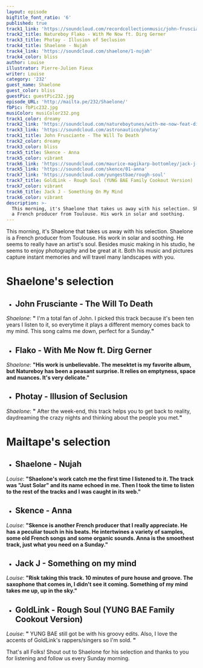 ```yaml
---
layout: episode
bigTitle_font_ratio: '6'
published: true
track1_link: 'https://soundcloud.com/recordcollectionmusic/john-frusciante-the-will-to'
track2_title: Natureboy Flako - With Me Now ft. Dirg Gerner
track3_title: Photay - Illusion of Seclusion
track4_title: Shaelone - Nujah
track4_link: 'https://soundcloud.com/shaelone/1-nujah'
track4_color: bliss
author: Louise
illustrator: Pierre-Julien Fieux
writer: Louise
category: '232'
guest_name: Shaelone
guest_color: bliss
guestPic: guestPic232.jpg
episode_URL: 'http://mailta.pe/232/Shaelone/'
fbPic: fbPic232.jpg
musiColor: musiColor232.png
track1_color: dreamy
track2_link: 'https://soundcloud.com/natureboytunes/with-me-now-feat-dirg-gerner'
track3_link: 'https://soundcloud.com/astronautico/photay'
track1_title: John Frusciante - The Will To Death
track2_color: dreamy
track3_color: bliss
track5_title: Skence - Anna
track5_color: vibrant
track6_link: 'https://soundcloud.com/maurice-magikarp-bottomley/jack-j-something-on-my-mind'
track5_link: 'https://soundcloud.com/skence/01-anna'
track7_link: 'https://soundcloud.com/yungestbae/rough-soul'
track7_title: GoldLink - Rough Soul (YUNG BAE Family Cookout Version)
track7_color: vibrant
track6_title: Jack J - Something On My Mind
track6_color: vibrant
description: >-
  This morning, it's Shaelone that takes us away with his selection. Shaelone is
  a French producer from Toulouse. His work in solar and soothing.
---
```

<p id="introduction">This morning, it's Shaelone that takes us away with his selection. Shaelone is a French producer from Toulouse. His work in solar and soothing. He seems to really have an artist's soul. Besides music making in his studio, he seems to enjoy photography and be great at it. Both his music and pictures capture instant memories and will travel many landscapes with you.</p>

# **Shaelone's selection**

+ ## John Frusciante - The Will To Death
_Shaelone_: **"** I'm a total fan of John. I picked this track because it's been ten years I listen to it, so everytime it plays a different memory comes back to my mind. This song calms me down, perfect for a Sunday.**"**

+ ## Flako - With Me Now ft. Dirg Gerner
_Shaelone_: **"**His work is unbelievable. The mesektet is my favorite album, but Natureboy has been a peasant surprise. It relies on emptyness, space and nuances. It's very delicate.**"**

+ ## Photay - Illusion of Seclusion
_Shaelone_: **"** After the week-end, this track helps you to get back to reality, daydreaming the crazy nights and thinking about the people you met.**"**

# **Mailtape's selection**

+ ## Shaelone - Nujah
_Louise_: **"**Shaelone's work catch me the first time I listened to it. The track was "Just Solar" and its name echoed in me. Then I took the time to listen to the rest of the tracks and I was caught in its web.**"**

+ ## Skence - Anna
_Louise_: **"**Skence is another French producer that I really appreciate. He has a peculiar touch in his beats. He intertwines a variety of samples, some old French songs and some organic sounds. Anna is the smoothest track, just what you need on a Sunday.**"**

+ ## Jack J - Something on my mind
_Louise_: **"**Risk taking this track. 10 minutes of pure house and groove. The saxophone that comes in, I didn't see it coming. Something of my mind takes me up, up in the sky.**"**

+ ## GoldLink - Rough Soul (YUNG BAE Family Cookout Version)
_Louise_: **"** YUNG BAE still got be with his groovy edits. Also, I love the accents of GoldLink's rappers/singers so I'm sold. **"**

<p id="outroduction">That's all Folks! Shout out to Shaelone for his selection and thanks to you for listening and follow us every Sunday morning.</p>
